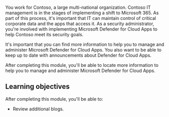 You work for Contoso, a large multi-national organization. Contoso IT management is in the stages of implementing a shift to Microsoft 365. As part of this process, it's important that IT can maintain control of critical corporate data and the apps that access it. As a security administrator, you're involved with implementing Microsoft Defender for Cloud Apps to help Contoso meet its security goals.

It's important that you can find more information to help you to manage and administer Microsoft Defender for Cloud Apps. You also want to be able to keep up to date with announcements about Defender for Cloud Apps.

After completing this module, you'll be able to locate more information to help you to manage and administer Microsoft Defender for Cloud Apps.

## Learning objectives

After completing this module, you'll be able to:

- Review additional blogs.
